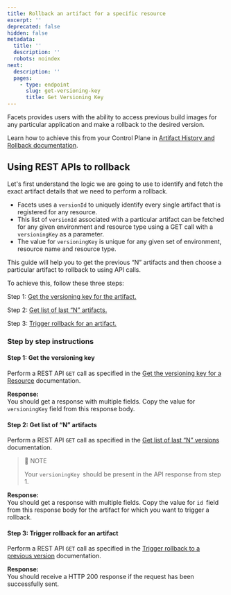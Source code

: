 ```yaml
---
title: Rollback an artifact for a specific resource
excerpt: ''
deprecated: false
hidden: false
metadata:
  title: ''
  description: ''
  robots: noindex
next:
  description: ''
  pages:
    - type: endpoint
      slug: get-versioning-key
      title: Get Versioning Key
---
```

Facets provides users with the ability to access previous build images for any particular application and make a rollback to the desired version. 

Learn how to achieve this from your Control Plane in [Artifact History and Rollback documentation](https://readme.facets.cloud/docs/artifact-history-and-rollback).

## Using REST APIs to rollback

Let's first understand the logic we are going to use to identify and fetch the exact artifact details that we need to perform a rollback.

* Facets uses a `versionId` to uniquely identify every single artifact that is registered for any resource. 
* This list of `versionId` associated with a particular artifact can be fetched for any given environment and resource type using a GET call with a `versioningKey` as a parameter.
* The value for `versioningKey` is unique for any given set of environment, resource name and resource type.

This guide will help you to get the previous “N” artifacts and then choose a particular artifact to rollback to using API calls.  

To achieve this, follow these three steps:

Step 1: [Get the versioning key for the artifact.](https://readme.facets.cloud/reference/get-versioning-key)

Step 2: [Get list of last “N” artifacts.](https://readme.facets.cloud/reference/get-list-of-n-artifacts)

Step 3: [Trigger rollback for an artifact.](https://readme.facets.cloud/reference/trigger-rollback-for-an-artifact)

### Step by step instructions

#### Step 1: Get the versioning key

Perform a REST API `GET` call as specified in the [Get the versioning key for a Resource](https://readme.facets.cloud/reference/get-versioning-key) documentation.

**Response:**\
You should get a response with multiple fields. Copy the value for `versioningKey` field from this response body.

#### Step 2: Get list of “N” artifacts

Perform a REST API `GET` call as specified in the [Get list of last “N” versions](https://readme.facets.cloud/reference/get-list-of-n-artifacts) documentation.

> 📘 NOTE
>
> Your `versioningKey `should be present in the API response from step 1.

**Response:**\
You should get a response with multiple fields. Copy the value for `id `field from this response body for the artifact for which you want to trigger a rollback.

#### Step 3: Trigger rollback for an artifact

Perform a REST API `GET` call as specified in the [Trigger rollback to a previous version](https://readme.facets.cloud/docs/artifact-history-and-rollback) documentation.

**Response:**\
You should receive a HTTP 200 response if the request has been successfully sent.
